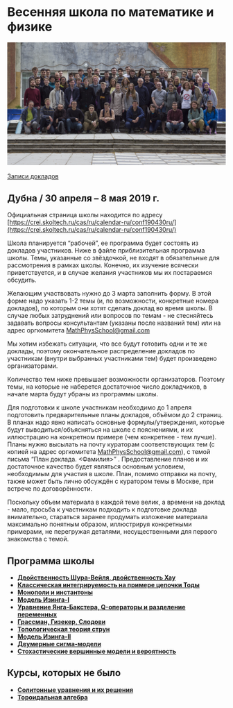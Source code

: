 # Весенняя школа по математике и физике

![Весенняя школа по математике и физике](./sprschool19.png)

[Записи докладов](../youtube/mathphysschool/playlists/Spr19)

## Дубна / 30 апреля – 8 мая 2019 г.

Официальная страница школы находится по адресу [https://crei.skoltech.ru/cas/ru/calendar-ru/conf190430ru/](https://crei.skoltech.ru/cas/ru/calendar-ru/conf190430ru/)

Школа планируется “рабочей”, ее программа будет состоять из докладов участников. Ниже в файле приблизительная программа школы. Темы, указанные со звёздочкой, не входят в обязательные для рассмотрения в рамках школы. Конечно, их изучение всячески приветствуется, и в случае желания участников мы их постараемся обсудить.

Желающим участвовать нужно до 3 марта заполнить форму. В этой форме надо указать 1-2 темы (и, по возможности, конкретные номера докладов), по которым они хотят сделать доклад во время школы. В случае любых затруднений или вопросов по темам - не стесняйтесь задавать вопросы консультантам (указаны после названий тем) или на адрес оргкомитета MathPhysSchool@gmail.com 

Мы хотим избежать ситуации, что все будут готовить одни и те же доклады, поэтому окончательное распределение докладов по участникам (внутри выбранных участниками тем) будет произведено организаторами. 

Количество тем ниже превышает возможности организаторов. Поэтому темы, на которые не наберется достаточное число докладчиков, в начале марта будут убраны из программы школы. 

Для подготовки к школе участникам необходимо до 1 апреля подготовить предварительные планы докладов, объёмом до 2 страниц. В планах надо явно написать основные формулы/утверждения, которые будут выводиться/объясняться на школе с пояснениями, и их иллюстрацию на конкретном примере (чем конкретнее - тем лучше). Планы нужно высылать на почту кураторам соответствующих тем (с копией на адрес оргкомитета  MathPhysSchool@gmail.com), с темой письма “План доклада. <Фамилия>” . Предоставление планов и их достаточное качество будет являться основным условием, необходимым для участия в школе. План, помимо отправки на почту, также может быть лично обсуждён с куратором темы в Москве, при встрече по договорённости.

Поскольку объем материала в каждой теме велик, а времени на доклад - мало, просьба к участникам подходить к подготовке доклада внимательно, стараться заранее продумать изложение материала максимально понятным образом, иллюстрируя конкретными примерами, не перегружая деталями, несущественными для первого знакомства с темой.

## Программа школы
- [__Двойственность Шура-Вейля, двойственность Хау__](./SWH.md)
- [__Классическая интегрируемость на примере цепочки Тоды__](./Toda.md)
- [__Монополи и инстантоны__](./monopoles_instantons.md)
- [__Модель Изинга-I__](./ising1.md)
- [__Уравнение Янга-Бакстера, Q-операторы и разделение переменных__](./Yang_Baxter_Q.md)
- [__Грассман, Гизекер, Слодови__](./GGS.md)
- [__Топологическая теория струн__](./topstrings.md)
- [__Модель Изинга-II__](./ising2.md)
- [__Двумерные сигма-модели__](./sigma_models.md)
- [__Стохастические вершинные модели и вероятность__](./vertex_models.md)

## Курсы, которых не было
- [__Солитонные уравнения и их решения__](./solitones.md)
- [__Тороидальная алгебра__](./toroidal.md)

